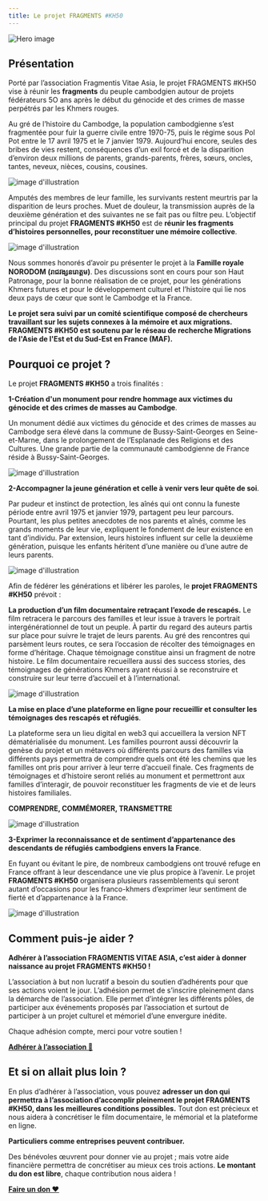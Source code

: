 ```yaml
---
title: Le projet FRAGMENTS #KH50
---
```


![Hero image](/images/banniere.jpg)

## Présentation

Porté par l’association Fragmentis Vitae Asia, le projet FRAGMENTS #KH50 vise à réunir les **fragments**  du peuple cambodgien autour de projets fédérateurs 5O ans après le début du génocide et des crimes de masse perpétrés par les Khmers rouges. 


Au gré de l’histoire du Cambodge, la population cambodgienne s’est fragmentée pour fuir la guerre civile entre 1970-75, puis le régime sous Pol Pot entre le 17 avril 1975 et le 7 janvier 1979. 
Aujourd’hui encore, seules des bribes de vies restent, conséquences d’un exil forcé et de la disparition d’environ deux millions de parents, grands-parents, frères, sœurs, oncles, tantes, neveux, nièces, cousins, cousines.

![image d'illustration](/images/presentation/1.jpg)

Amputés des membres de leur famille, les survivants restent meurtris par la disparition de leurs proches. Muet de douleur, la transmission auprès de la deuxième génération et des suivantes ne se fait pas ou filtre peu. 
L’objectif principal du projet **FRAGMENTS #KH50** est de **réunir les fragments d’histoires personnelles, pour reconstituer une mémoire collective**.

![image d'illustration](/images/presentation/2.jpg)

Nous sommes honorés d’avoir pu présenter le projet à la **Famille royale NORODOM (រាជវង្សនរោត្តម)**. 
Des discussions sont en cours pour son Haut Patronage, pour la bonne réalisation de ce projet, pour les générations Khmers futures et pour le développement culturel et l’histoire qui lie nos deux pays de cœur que sont le Cambodge et la France. 

**Le projet sera suivi par un comité scientifique composé de chercheurs travaillant sur les sujets connexes à la mémoire et aux migrations. FRAGMENTS #KH50 est soutenu par le réseau de recherche Migrations de l'Asie de l'Est et du Sud-Est en France (MAF).**

## Pourquoi ce projet ?

Le projet **FRAGMENTS #KH50** a trois finalités :

**1-Création d'un monument pour rendre hommage aux victimes du génocide et des crimes de masses au Cambodge**.

Un monument dédié aux victimes du génocide et des crimes de masses au Cambodge sera élevé dans la commune de Bussy-Saint-Georges en Seine-et-Marne, dans le prolongement de l’Esplanade des Religions et des Cultures. Une grande partie de la communauté cambodgienne de France réside à Bussy-Saint-Georges. 

![image d'illustration](/images/presentation/3.jpg)

**2-Accompagner la jeune génération et celle à venir vers leur quête de soi**.

Par pudeur et instinct de protection, les aînés qui ont connu la funeste période entre avril 1975 et janvier 1979, partagent peu leur parcours. 
Pourtant, les plus petites anecdotes de nos parents et aînés, comme les grands moments de leur vie, expliquent le fondement de leur existence en tant d’individu. Par extension, leurs histoires influent sur celle la deuxième génération, puisque les enfants héritent d’une manière ou d’une autre de leurs parents. 

![image d'illustration](/images/presentation/4.jpg)
 
Afin de fédérer les générations et libérer les paroles, le **projet FRAGMENTS #KH50** prévoit :

**La production d’un film documentaire retraçant l’exode de rescapés.**
Le film retracera le parcours des familles et leur issue à travers le portrait intergénérationnel de tout un peuple. À partir du regard des auteurs partis sur place pour suivre le trajet de leurs parents. Au gré des rencontres qui parsèment leurs routes, ce sera l’occasion de récolter des témoignages en forme d’héritage. Chaque témoignage constitue ainsi un fragment de notre histoire. Le film documentaire recueillera aussi des success stories, des témoignages de générations Khmers ayant réussi à se reconstruire et construire sur leur terre d’accueil et à l’international.

![image d'illustration](/images/presentation/5.jpg)

**La mise en place d’une plateforme en ligne pour recueillir et consulter les témoignages des rescapés et réfugiés**.

La plateforme sera un lieu digital en web3 qui accueillera la version NFT dématérialisée du monument. Les familles pourront aussi découvrir la genèse du projet et un métavers où différents parcours des familles via différents pays permettra de comprendre quels ont été les chemins que les familles ont pris pour arriver à leur terre d’accueil finale. Ces fragments de témoignages et d’histoire seront reliés au monument et permettront aux familles d’interagir, de pouvoir reconstituer les fragments de vie et de leurs histoires familiales.

**COMPRENDRE, COMMÉMORER, TRANSMETTRE**

![image d'illustration](/images/presentation/6.jpg)

**3-Exprimer la reconnaissance et de sentiment d’appartenance des descendants de réfugiés cambodgiens envers la France**.

En fuyant ou évitant le pire, de nombreux cambodgiens ont trouvé refuge en France offrant à leur descendance une vie plus propice à l’avenir. 
Le projet **FRAGMENTS #KH50** organisera plusieurs rassemblements qui seront autant d’occasions pour les franco-khmers d’exprimer leur sentiment de fierté et d’appartenance à la France. 

![image d'illustration](/images/presentation/7.jpg)

## Comment puis-je aider ?

**Adhérer à l’association FRAGMENTIS VITAE ASIA, c’est aider à donner naissance au projet FRAGMENTS #KH50 !**

L’association à but non lucratif a besoin du soutien d’adhérents pour que ses actions voient le jour. L’adhésion permet de s’inscrire pleinement dans la démarche de l’association. Elle permet d’intégrer les différents pôles, de participer aux événements proposés par l’association et surtout de participer à un projet culturel et mémoriel d’une envergure inédite.

Chaque adhésion compte, merci pour votre soutien !

[**Adhérer à l’association 🤝**](https://www.helloasso.com/associations/fragmentis-vitae/adhesions/adhesion)

## Et si on allait plus loin ?

En plus d’adhérer à l’association, vous pouvez **adresser un don qui permettra à l’association d’accomplir pleinement le projet FRAGMENTS #KH50, dans les meilleures conditions possibles.** Tout don est précieux et nous aidera à concrétiser le film documentaire, le mémorial et la plateforme en ligne.

**Particuliers comme entreprises peuvent contribuer.**

Des bénévoles œuvrent pour donner vie au projet ; mais votre aide financière permettra de concrétiser au mieux ces trois actions. **Le montant du don est libre**, chaque contribution nous aidera !


[**Faire un don ❤️**](https://www.helloasso.com/associations/fragmentis-vitae/formulaires/1)

